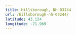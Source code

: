 ```yaml
---
title: Hillsborough, NH 03244
url: /hillsborough-nh-03244/
latitude: 43.124
longitude: -71.969
---
```

